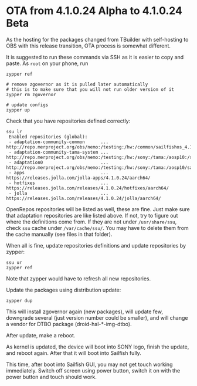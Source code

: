 # OTA from 4.1.0.24 Alpha to 4.1.0.24 Beta

As the hosting for the packages changed from TBuilder with
self-hosting to OBS with this release transition, OTA process is
somewhat different.

It is suggested to run these commands via SSH as it is easier to copy
and paste. As `root` on your phone, run

```Shell
zypper ref

# remove zgovernor as it is pulled later automatically
# this is to make sure that you will not run older version of it
zypper rm zgovernor

# update configs
zypper up
```

Check that you have repositories defined correctly:
```
ssu lr
 Enabled repositories (global): 
 - adaptation-community-common      ... http://repo.merproject.org/obs/nemo:/testing:/hw:/common/sailfishos_4.1.0.24_aarch64/
 - adaptation-community-tama-system ... http://repo.merproject.org/obs/nemo:/testing:/hw:/sony:/tama:/aosp10:/system/aosp10/
 - adaptation0                      ... http://repo.merproject.org/obs/nemo:/testing:/hw:/sony:/tama:/aosp10/sailfishos_4.1.0.24_aarch64/
 - apps                             ... https://releases.jolla.com/jolla-apps/4.1.0.24/aarch64/
 - hotfixes                         ... https://releases.jolla.com/releases/4.1.0.24/hotfixes/aarch64/
 - jolla                            ... https://releases.jolla.com/releases/4.1.0.24/jolla/aarch64/

```

OpenRepos repositories will be listed as well, these are fine. Just
make sure that adaptation repositories are like listed above. If not,
try to figure out where the definitions come from. If they are not
under `/usr/share/ssu`, check `ssu` cache under `/var/cache/ssu/`. You
may have to delete them from the cache manually (see files in that
folder).

When all is fine, update repositories definitions and update
repositories by zypper:
```Shell
ssu ur
zypper ref
```
Note that zypper would have to refresh all new repositories.

Update the packages using distribution update:
```Shell
zypper dup
```

This will install zgovernor again (new packages), will update few,
downgrade several (just version number could be smaller), and will
change a vendor for DTBO package (droid-hal-*-img-dtbo).

After update, make a reboot.

As kernel is updated, the device will boot into SONY logo, finish the
update, and reboot again. After that it will boot into Sailfish fully.

This time, after boot into Sailfish GUI, you may not get touch working
immediately. Switch off screen using power button, switch it on with
the power button and touch should work.